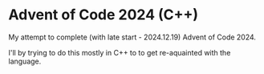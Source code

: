 # Advent of Code 2024 (C++)
My attempt to complete (with late start - 2024.12.19) Advent of Code 2024.

I'll by trying to do this mostly in C++ to to get re-aquainted with the language.